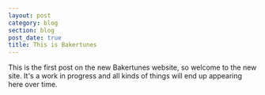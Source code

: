 ```yaml
---
layout: post
category: blog
section: blog
post_date: true
title: This is Bakertunes
---
```


This is the first post on the new Bakertunes website, so welcome to the new site. It's a work in progress and all kinds of things will end up appearing here over time.
